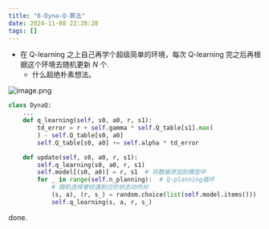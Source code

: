 ```yaml
---
title: "6-Dyna-Q-算法"
date: 2024-11-08 22:28:28
tags: []
---
```

- 在 Q-learning 之上自己再学个超级简单的环境，每次 Q-learning 完之后再根据这个环境去随机更新 $N$ 个.
    - 什么超绝朴素想法。

![image.png](https://how-to-1258460161.cos.ap-shanghai.myqcloud.com/how-to/20241108222049.webp)

```python
class DynaQ:
    ...
    def q_learning(self, s0, a0, r, s1):
        td_error = r + self.gamma * self.Q_table[s1].max(
        ) - self.Q_table[s0, a0]
        self.Q_table[s0, a0] += self.alpha * td_error

    def update(self, s0, a0, r, s1):
        self.q_learning(s0, a0, r, s1)
        self.model[(s0, a0)] = r, s1  # 将数据添加到模型中
        for _ in range(self.n_planning):  # Q-planning循环
            # 随机选择曾经遇到过的状态动作对
            (s, a), (r, s_) = random.choice(list(self.model.items()))
            self.q_learning(s, a, r, s_)
```

done.
